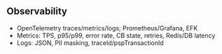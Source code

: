 ## Observability

- OpenTelemetry traces/metrics/logs; Prometheus/Grafana, EFK
- Metrics: TPS, p95/p99, error rate, CB state, retries, Redis/DB latency
- Logs: JSON, PII masking, traceId/pspTransactionId


